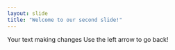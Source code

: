 ```yaml
---
layout: slide
title: "Welcome to our second slide!"
---
```

Your text making changes
Use the left arrow to go back!
